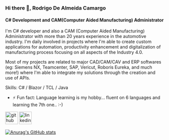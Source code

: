 ### Hi there 👋, Rodrigo De Almeida Camargo
#### C# Development and CAM(Computer Aided Manufacturing) Administrator
I'm C# developer and also a CAM (Computer Aided Manufacturing) Administrator with more than 20 years experience in the automotive industry. I'm daily involved in projects where I'm able to create custom applications for automation, productivity enhancement and digitalization of manufacturing process focusing on all aspects of the Industry 4.0.

Most of my projects are related to major CAD/CAM/CAV and ERP softwares (eg: Siemens NX, Teamcenter, SAP, Vericut, Roboris Eureka, and much more!) where I'm able to integrate my solutions through the creation and use of APIs.

Skills: C# / Blazor / TCL / Java

- ⚡ Fun fact: Language learning is my hobby... fluent on 6 languages and learning the 7th one.. :-) 


[<img src='https://cdn.jsdelivr.net/npm/simple-icons@3.0.1/icons/github.svg' alt='github' height='40'>](https://github.com/racamargo)  [<img src='https://cdn.jsdelivr.net/npm/simple-icons@3.0.1/icons/linkedin.svg' alt='linkedin' height='40'>](https://www.linkedin.com/in/rodrigodealmeidacamargo/)  


[![Anurag's GitHub stats](https://github-readme-stats.vercel.app/api?username=racamargo)](https://github.com/anuraghazra/github-readme-stats)
